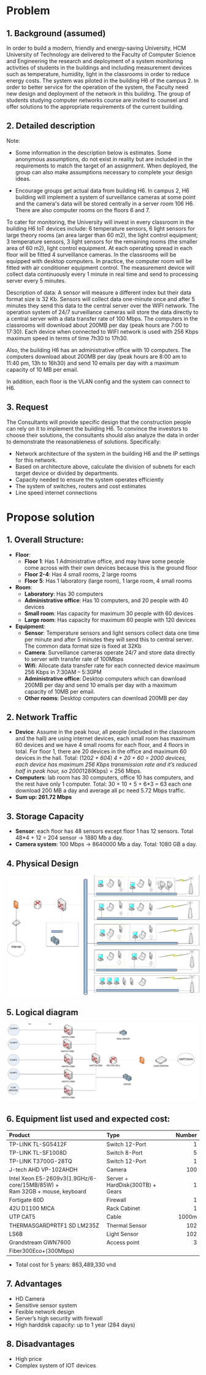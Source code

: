 # Problem

## 1. Background (assumed)
In order to build a modern, friendly and energy-saving University, HCM University of Technology are delivered to the Faculty of Computer Science and Engineering the research and deployment of a system monitoring activities of students in the buildings and including measurement devices such as temperature, humidity, light in the classrooms in order to reduce energy costs. The system was piloted in the building H6 of the campus 2. In order to better service for the operation of the system, the Faculty need new design and deployment of the network in this building. The group of students studying computer networks course are invited to counsel and offer solutions to the appropriate requirements of the current building.

## 2. Detailed description
Note:
- Some information in the description below is estimates. Some
anonymous assumptions, do not exist in reality but are included in the requirements to match the target of an assignment. When deployed, the group can also make assumptions necessary to complete your design ideas.

- Encourage groups get actual data from building H6.
In campus 2, H6 building will implement a system of surveillance cameras at some point and the camera's data will be stored centrally in a server room 106 H6. There are also computer rooms on the floors 6 and 7.

To cater for monitoring, the University will invest in every classroom in the building H6 IoT devices include: 6 temperature sensors, 6 light sensors for large theory rooms (an area larger than 60 m2), the light control equipment; 3 temperature sensors, 3 light sensors for the remaining rooms (the smaller area of 60 m2), light control equipment. At each operating spread in each floor will be fitted 4 surveillance cameras. In the classrooms will be equipped with desktop computers. In practice, the computer room will be fitted with air conditioner equipment control. The measurement device will collect data continuously every 1 minute in real time and send to processing server every 5 minutes.

Description of data: A sensor will measure a different index but their data format size is 32 Kb. Sensors will collect data one-minute once and after 5 minutes they send this data to the central server over the WIFI network. The operation system of 24/7 surveillance cameras will store the data directly to a central server with a data transfer rate of 100 Mbps. The computers in the classrooms will download about 200MB per day (peak hours are 7:00 to 17:30). Each device when connected to WIFI network is used with 256 Kbps maximum speed in terms of time 7h30 to 17h30.

Also, the building H6 has an administrative office with 10 computers. The computers download about 200MB per day (peak hours are 8:00 am to 11:40 pm, 13h to 16h30) and send 10 emails per day with a maximum capacity of 10 MB per email.

In addition, each floor is the VLAN config and the system can connect to H6.


## 3. Request
The Consultants will provide specific design that the construction people can rely on it to implement the building H6. To convince the investors to choose their solutions, the consultants should also analyze the data in order to demonstrate the reasonableness of solutions. Specifically:
- Network architecture of the system in the building H6 and the IP settings for this network.
- Based on architecture above, calculate the division of subnets for each target device or divided by departments.
- Capacity needed to ensure the system operates efficiently
- The system of switches, routers and cost estimates
- Line speed internet connections

# Propose solution

## 1. Overall Structure:
- **Floor**:
    - **Floor 1**: Has 1 Administrative office, and may have some people come
across with their own devices because this is the ground floor
    - **Floor 2-4**: Has 4 small rooms, 2 large rooms
    - **Floor 5**: Has 1 laboratory (large room), 1 large room, 4 small rooms
- **Room**: 
    - **Laboratory**: Has 30 computers
    - **Administrative office**: Has 10 computers, and 20 people with 40 devices
    - **Small room**: Has capacity for maximum 30 people with 60 devices
    - **Large room**: Has capacity for maximum 60 people with 120 devices
- **Equipment**:
    - **Sensor**: Temperature sensors and light sensors collect data one time per
    minute and after 5 minutes they will send this to central server. The
    common data format size is fixed at 32Kb
    - **Camera**: Surveillance cameras operate 24/7 and store data directly to server
    with transfer rate of 100Mbps
    - **Wifi**: Allocate data transfer rate for each connected device maximum 256
    Kbps in 7:30AM – 5:30PM
    - **Administrative office**: Desktop computers which can download 200MB
    per day and send 10 emails per day with a maximum capacity of 10MB per
    email.
    - **Other rooms**: Desktop computers can download 200MB per day
## 2. Network Traffic
- **Device**: Assume in the peak hour, all people (included in the classroom and the
hall) are using internet devices, each small room has maximum 60 devices and
we have 4 small rooms for each floor, and 4 floors in total. For floor 1, there
are 20 devices in the office and maximum 60 devices in the hall.
Total: (120*2 + 60*4) *4 + 20 + 60 = 2000 devices, each device has maximum
256 Kbps transmission rate and it’s reduced half in peak hour, so
2000*128(Kbps) = 256 Mbps.
- **Computers**: lab room has 30 computers, office 10 has computers, and the rest
have only 1 computer.
Total: 30 + 10 + 5 + 6*3 = 63 each one download 200 MB a day and average
all pc need 5.72 Mbps traffic.
- **Sum up: 261.72 Mbps**
## 3. Storage Capacity
- **Sensor**: each floor has 48 sensors except floor 1 has 12 sensors. Total 48*4 + 12 = 204 sensor -> 1880 Mb a day.
- **Camera system**: 100 Mbps -> 8640000 Mb a day. Total: 1080 GB a day.
## 4. Physical Design
![Physical Design](/assets/physical.png "Physical Design")


## 5. Logical diagram
![Logical Design](/assets/logical.png "Logical Design")

## 6. Equipment list used and expected cost:
| Product               | Type | Number   |
| :---                  |    :----              | ---: |
| TP-LINK TL-SG5412F    | Switch 12-Port        | 1    |
| TP-LINK TL-SF1008D    | Switch 8-Port         | 5    |
| TP-LINK T3700G-28TQ   | Switch 12-Port        | 1    |
| J-tech AHD VP-102AHDH | Camera                | 100  |
| Intel Xeon E5-2609v3(1.9GHz/6-core/15MB/85W) + <br> Ram 32GB + mouse, keyboard   | Server + HardDisk(300TB) + Gears                         | 1    |
| Fortigate 60D         | Firewall              | 1    |
| 42U D1100 MICA        | Rack Cabinet          | 1    |
| UTP CAT5              | Cable                 | 1000m| 
| THERMASGARD®RTF1 SD LM235Z   | Thermal Sensor | 102  |
| LS6B                  | Light Sensor          | 102  |
|  Grandstream GWN7600  | Access point          | 3    |
| Fiber300Eco+(300Mbps) |                       |      |

- Total cost for 5 years: 863,489,330 vnd

## 7. Advantages
- HD Camera
- Sensitive sensor system
- Fexible network design
- Server’s high security with firewall
- High harddisk capacity: up to 1 year (284 days)
## 8. Disadvantages
- High price
- Complex system of IOT devices